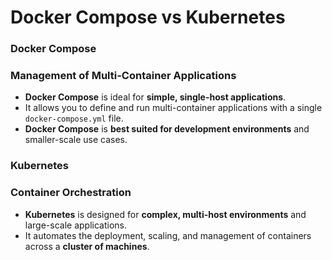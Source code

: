 # Docker Compose vs Kubernetes

### Docker Compose

### Management of Multi-Container Applications 
- **Docker Compose** is ideal for **simple, single-host applications**.  
- It allows you to define and run multi-container applications with a single `docker-compose.yml` file.  
- **Docker Compose** is **best suited for development environments** and smaller-scale use cases.  

### Kubernetes

### Container Orchestration
- **Kubernetes** is designed for **complex, multi-host environments** and large-scale applications.  
- It automates the deployment, scaling, and management of containers across a **cluster of machines**.  